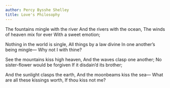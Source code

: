 ```yaml
---
author: Percy Bysshe Shelley
title: Love's Philosophy
---
```


The fountains mingle with the river
And the rivers with the ocean,
The winds of heaven mix for ever
With a sweet emotion;

Nothing in the world is single,
All things by a law divine
In one another’s being mingle—
Why not I with thine?

See the mountains kiss high heaven,
And the waves clasp one another;
No sister-flower would be forgiven
If it disdain’d its brother;

And the sunlight clasps the earth,
And the moonbeams kiss the sea—
What are all these kissings worth,
If thou kiss not me?